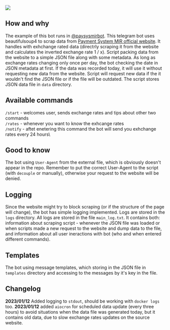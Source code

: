 <a href="https://codeclimate.com/github/iwatkot/paysysmirbot/maintainability"><img src="https://api.codeclimate.com/v1/badges/53242d851173a196c116/maintainability" /></a>

## How and why
The example of this bot runs in [@paysysmirbot](https://t.me/paysysmirbot). This telegram bot uses beautifulsoup4 to scrap data from [Payment System MIR official website](https://mironline.ru/support/list/kursy_mir/). It handles with exhchange rated data (directrly scraping it from the website and calculates the inverted exchange rate 1 / x). Script packing data from the website to a simple JSON file along with some metadata. As long as exchange rates changing only once per day, the bot checking the date in JSON metadata at first. If the data was recorded today, it will use it without requesting new data from the website. Script will request new data if the it wouldn't find the JSON file or if the file will be outdated. The script stores JSON data file in `data` directory.

## Available commands
`/start` - welcomes user, sends exchange rates and tips about other two commands\
`/rates` - whenever you want to know the exhcange rates\
`/notify` - aftet enetering this command the bot will send you exhchange rates every 24 hours\

## Good to know
The bot using `User-Agent` from the external file, which is obviously doesn't appear in the repo. Remember to put the correct User-Agent to the script (with `decouple` or manually), otherwise your request to the website will be denied.

## Logging
Since the website might try to block scraping (or if the structure of the page will change), the bot has simple logging implemented. Logs are stored in the `logs` directory. All logs are stored in the file `main_log.txt`. It contains both: information about scraping script - whenever the JSON file was loaded or when scripts made a new request to the website and dump data to the file, and information about all user ineractions with bot (who and when entered different commands).

## Templates
The bot using message templates, which storing in the JSON file in `templates` directory and accessing to the messages by it's key in the file.

## Changelog
**2023/01/12** Added logging to `stdout`, should be working with `docker logs` too.
**2023/01/12** added `aiocron` for scheduled data update (every three hours) to avoid situations when the data file was generated today, but it contains old data, due to slow exchange rates updates on the source website.